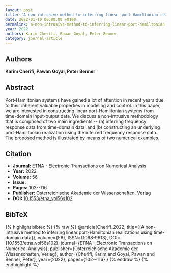 ```yaml
---
layout: post
title: "A non-intrusive method to inferring linear port-Hamiltonian realizations using time-domain data"
date: 2022-01-10 00:00:00 +0100
permalink: a-non-intrusive-method-to-inferring-linear-port-hamiltonian-realizations-using-time-domain-data
year: 2022
authors: Karim Cherifi, Pawan Goyal, Peter Benner
category: journal-article
---
```

 
## Authors
**Karim Cherifi, Pawan Goyal, Peter Benner**
 
## Abstract
Port-Hamiltonian systems have gained a lot of attention in recent years due to their inherent valuable properties in modeling and control. In this paper, we are interested in constructing linear port-Hamiltonian systems from time-domain input-output data. We discuss a non-intrusive methodology that is comprised of two main ingredients -- (a) inferring frequency response data from time-domain data, and (b) constructing an underlying port-Hamiltonian realization using the inferred frequency response data. The proposed method is illustrated by means of two numerical examples.
 
## Citation
- **Journal:** ETNA - Electronic Transactions on Numerical Analysis
- **Year:** 2022
- **Volume:** 56
- **Issue:** 
- **Pages:** 102--116
- **Publisher:** Osterreichische Akademie der Wissenschaften, Verlag
- **DOI:** [10.1553/etna_vol56s102](https://doi.org/10.1553/etna_vol56s102)
 
## BibTeX
{% highlight bibtex %}
{% raw %}
@article{Cherifi_2022,
  title={{A non-intrusive method to inferring linear port-Hamiltonian realizations using time-domain data}},
  volume={56},
  ISSN={1068-9613},
  DOI={10.1553/etna_vol56s102},
  journal={ETNA - Electronic Transactions on Numerical Analysis},
  publisher={Osterreichische Akademie der Wissenschaften, Verlag},
  author={Cherifi, Karim and Goyal, Pawan and Benner, Peter},
  year={2022},
  pages={102--116}
}
{% endraw %}
{% endhighlight %}
 

